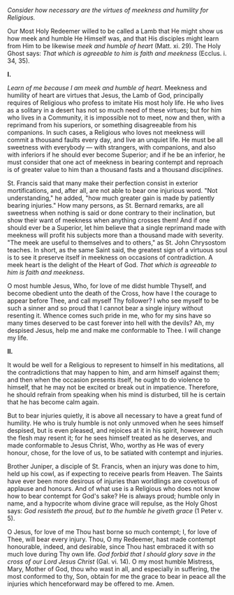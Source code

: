
*Consider how necessary are the virtues of meekness and humility for Religious.*

Our Most Holy Redeemer willed to be called a Lamb that He might show us how meek and humble He Himself was, and that His disciples might learn from Him to be likewise *meek and humble of heart* (Matt. xi. 29). The Holy Ghost says: *That which is agreeable to him is faith and meekness* (Ecclus. i. 34, 35).

**I\.**

*Learn of me because I am meek and humble of heart*. Meekness and humility of heart are virtues that Jesus, the Lamb of God, principally requires of Religious who profess to imitate His most holy life. He who lives as a solitary in a desert has not so much need of these virtues; but for him who lives in a Community, it is impossible not to meet, now and then, with a reprimand from his superiors, or something disagreeable from his companions. In such cases, a Religious who loves not meekness will commit a thousand faults every day, and live an unquiet life. He must be all sweetness with everybody — with strangers, with companions, and also with inferiors if he should ever become Superior; and if he be an inferior, he must consider that one act of meekness in bearing contempt and reproach is of greater value to him than a thousand fasts and a thousand *disciplines*.

St. Francis said that many make their perfection consist in exterior mortifications, and, after all, are not able to bear one injurious word. \"Not understanding,\" he added, \"how much greater gain is made by patiently bearing injuries.\" How many persons, as St. Bernard remarks, are all sweetness when nothing is said or done contrary to their inclination, but show their want of meekness when anything crosses them! And if one should ever be a Superior, let him believe that a single reprimand made with meekness will profit his subjects more than a thousand made with severity. \"The meek are useful to themselves and to others,\" as St. John Chrysostom teaches. In short, as the same Saint said, the greatest sign of a virtuous soul is to see it preserve itself in meekness on occasions of contradiction. A meek heart is the delight of the Heart of God. *That which is agreeable to him is faith and meekness*.

O most humble Jesus, Who, for love of me didst humble Thyself, and become obedient unto the death of the Cross, how have I the courage to appear before Thee, and call myself Thy follower? I who see myself to be such a sinner and so proud that I cannot bear a single injury without resenting it. Whence comes such pride in me, who for my sins have so many times deserved to be cast forever into hell with the devils? Ah, my despised Jesus, help me and make me conformable to Thee. I will change my life.

**II\.**

It would be well for a Religious to represent to himself in his meditations, all the contradictions that may happen to him, and arm himself against them; and then when the occasion presents itself, he ought to do violence to himself, that he may not be excited or break out in impatience. Therefore, he should refrain from speaking when his mind is disturbed, till he is certain that he has become calm again.

But to bear injuries quietly, it is above all necessary to have a great fund of humility. He who is truly humble is not only unmoved when he sees himself despised, but is even pleased, and rejoices at it in his spirit, however much the flesh may resent it; for he sees himself treated as he deserves, and made conformable to Jesus Christ, Who, worthy as He was of every honour, chose, for the love of us, to be satiated with contempt and injuries.

Brother Juniper, a disciple of St. Francis, when an injury was done to him, held up his cowl, as if expecting to receive pearls from Heaven. The Saints have ever been more desirous of injuries than worldlings are covetous of applause and honours. And of what use is a Religious who does not know how to bear contempt for God\'s sake? He is always proud; humble only in name, and a hypocrite whom divine grace will repulse, as the Holy Ghost says: *God resisteth the proud, but to the humble he giveth grace* (1 Peter v. 5).

O Jesus, for love of me Thou hast borne so much contempt; I, for love of Thee, will bear every injury. Thou, O my Redeemer, hast made contempt honourable, indeed, and desirable, since Thou hast embraced it with so much love during Thy own life. *God forbid that I should glory save in the cross of our Lord Jesus Christ* (Gal. vi. 14). O my most humble Mistress, Mary, Mother of God, thou who wast in all, and especially in suffering, the most conformed to thy, Son, obtain for me the grace to bear in peace all the injuries which henceforward may be offered to me. Amen.

